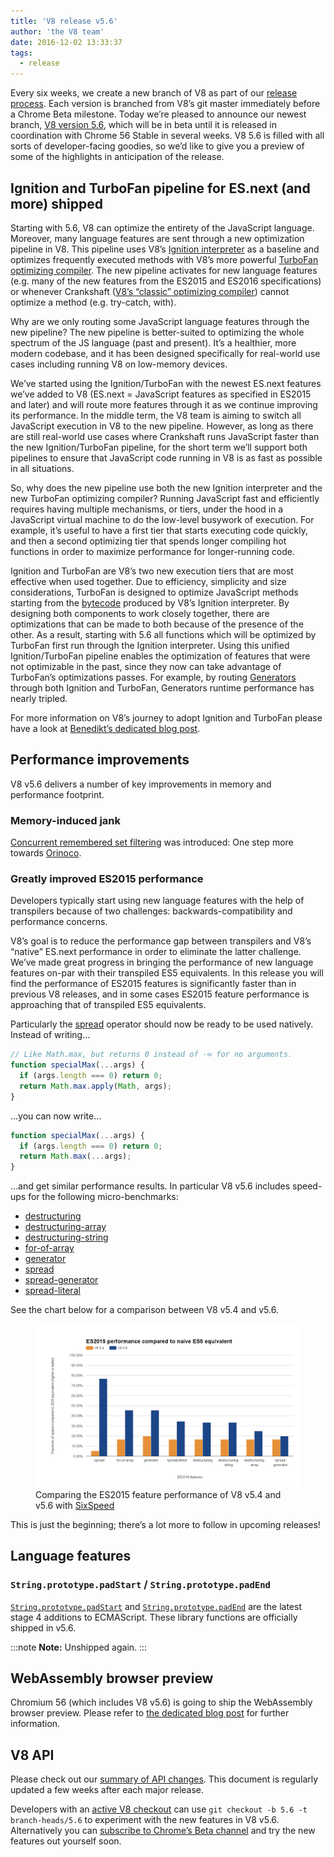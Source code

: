 ```yaml
---
title: 'V8 release v5.6'
author: 'the V8 team'
date: 2016-12-02 13:33:37
tags:
  - release
---
```

Every six weeks, we create a new branch of V8 as part of our [release process](/docs/release-process). Each version is branched from V8’s git master immediately before a Chrome Beta milestone. Today we’re pleased to announce our newest branch, [V8 version 5.6](https://chromium.googlesource.com/v8/v8.git/+log/branch-heads/5.6), which will be in beta until it is released in coordination with Chrome 56 Stable in several weeks. V8 5.6 is filled with all sorts of developer-facing goodies, so we’d like to give you a preview of some of the highlights in anticipation of the release.

## Ignition and TurboFan pipeline for ES.next (and more) shipped

Starting with 5.6, V8 can optimize the entirety of the JavaScript language. Moreover, many language features are sent through a new optimization pipeline in V8. This pipeline uses V8’s [Ignition interpreter](/blog/ignition-interpreter) as a baseline and optimizes frequently executed methods with V8’s more powerful [TurboFan optimizing compiler](/docs/turbofan). The new pipeline activates for new language features (e.g. many of the new features from the ES2015 and ES2016 specifications) or whenever Crankshaft ([V8’s “classic” optimizing compiler](https://blog.chromium.org/2010/12/new-crankshaft-for-v8.html)) cannot optimize a method (e.g. try-catch, with).

Why are we only routing some JavaScript language features through the new pipeline? The new pipeline is better-suited to optimizing the whole spectrum of the JS language (past and present). It’s a healthier, more modern codebase, and it has been designed specifically for real-world use cases including running V8 on low-memory devices.

We’ve started using the Ignition/TurboFan with the newest ES.next features we’ve added to V8 (ES.next = JavaScript features as specified in ES2015 and later) and will route more features through it as we continue improving its performance. In the middle term, the V8 team is aiming to switch all JavaScript execution in V8 to the new pipeline. However, as long as there are still real-world use cases where Crankshaft runs JavaScript faster than the new Ignition/TurboFan pipeline, for the short term we’ll support both pipelines to ensure that JavaScript code running in V8 is as fast as possible in all situations.

So, why does the new pipeline use both the new Ignition interpreter and the new TurboFan optimizing compiler? Running JavaScript fast and efficiently requires having multiple mechanisms, or tiers, under the hood in a JavaScript virtual machine to do the low-level busywork of execution. For example, it’s useful to have a first tier that starts executing code quickly, and then a second optimizing tier that spends longer compiling hot functions in order to maximize performance for longer-running code.

Ignition and TurboFan are V8’s two new execution tiers that are most effective when used together. Due to efficiency, simplicity and size considerations, TurboFan is designed to optimize JavaScript methods starting from the [bytecode](https://en.wikipedia.org/wiki/Bytecode) produced by V8’s Ignition interpreter. By designing both components to work closely together, there are optimizations that can be made to both because of the presence of the other. As a result, starting with 5.6 all functions which will be optimized by TurboFan first run through the Ignition interpreter. Using this unified Ignition/TurboFan pipeline enables the optimization of features that were not optimizable in the past, since they now can take advantage of TurboFan’s optimizations passes. For example, by routing [Generators](https://developer.mozilla.org/en-US/docs/Web/JavaScript/Reference/Statements/function*) through both Ignition and TurboFan, Generators runtime performance has nearly tripled.

For more information on V8’s journey to adopt Ignition and TurboFan please have a look at [Benedikt’s dedicated blog post](https://benediktmeurer.de/2016/11/25/v8-behind-the-scenes-november-edition/).

## Performance improvements

V8 v5.6 delivers a number of key improvements in memory and performance footprint.

### Memory-induced jank

[Concurrent remembered set filtering](https://bugs.chromium.org/p/chromium/issues/detail?id=648568) was introduced: One step more towards [Orinoco](/blog/orinoco).

### Greatly improved ES2015 performance

Developers typically start using new language features with the help of transpilers because of two challenges: backwards-compatibility and performance concerns.

V8’s goal is to reduce the performance gap between transpilers and V8’s “native” ES.next performance in order to eliminate the latter challenge. We’ve made great progress in bringing the performance of new language features on-par with their transpiled ES5 equivalents. In this release you will find the performance of ES2015 features is significantly faster than in previous V8 releases, and in some cases ES2015 feature performance is approaching that of transpiled ES5 equivalents.

Particularly the [spread](https://developer.mozilla.org/en/docs/Web/JavaScript/Reference/Operators/Spread_operator) operator should now be ready to be used natively. Instead of writing…

```js
// Like Math.max, but returns 0 instead of -∞ for no arguments.
function specialMax(...args) {
  if (args.length === 0) return 0;
  return Math.max.apply(Math, args);
}
```

…you can now write…

```js
function specialMax(...args) {
  if (args.length === 0) return 0;
  return Math.max(...args);
}
```

…and get similar performance results. In particular V8 v5.6 includes speed-ups for the following micro-benchmarks:

- [destructuring](https://github.com/fhinkel/six-speed/tree/master/tests/destructuring)
- [destructuring-array](https://github.com/fhinkel/six-speed/tree/master/tests/destructuring-array)
- [destructuring-string](https://github.com/fhinkel/six-speed/tree/master/tests/destructuring-string)
- [for-of-array](https://github.com/fhinkel/six-speed/tree/master/tests/for-of-array)
- [generator](https://github.com/fhinkel/six-speed/tree/master/tests/generator)
- [spread](https://github.com/fhinkel/six-speed/tree/master/tests/spread)
- [spread-generator](https://github.com/fhinkel/six-speed/tree/master/tests/spread-generator)
- [spread-literal](https://github.com/fhinkel/six-speed/tree/master/tests/spread-literal)

See the chart below for a comparison between V8 v5.4 and v5.6.

<figure>
  <img src="/_img/v8-release-56/perf.png" intrinsicsize="1147x709" alt="">
  <figcaption>Comparing the ES2015 feature performance of V8 v5.4 and v5.6 with <a href="https://fhinkel.github.io/six-speed/">SixSpeed</a></figcaption>
</figure>

This is just the beginning; there’s a lot more to follow in upcoming releases!

## Language features

### `String.prototype.padStart` / `String.prototype.padEnd`

[`String.prototype.padStart`](https://developer.mozilla.org/en-US/docs/Web/JavaScript/Reference/Global_Objects/String/padStart) and [`String.prototype.padEnd`](https://developer.mozilla.org/en-US/docs/Web/JavaScript/Reference/Global_Objects/String/padEnd) are the latest stage 4 additions to ECMAScript. These library functions are officially shipped in v5.6.

:::note
**Note:** Unshipped again.
:::

## WebAssembly browser preview

Chromium 56 (which includes V8 v5.6) is going to ship the WebAssembly browser preview. Please refer to [the dedicated blog post](/blog/webassembly-browser-preview) for further information.

## V8 API

Please check out our [summary of API changes](http://bit.ly/v8-api-changes). This document is regularly updated a few weeks after each major release.

Developers with an [active V8 checkout](/docs/source-code#using-git) can use `git checkout -b 5.6 -t branch-heads/5.6` to experiment with the new features in V8 v5.6. Alternatively you can [subscribe to Chrome’s Beta channel](https://www.google.com/chrome/browser/beta.html) and try the new features out yourself soon.
